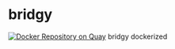 # bridgy
[![Docker Repository on Quay](https://quay.io/repository/nicolinocuralli/bridgy/status "Docker Repository on Quay")](https://quay.io/repository/nicolinocuralli/bridgy)
bridgy dockerized
